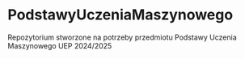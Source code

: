 # PodstawyUczeniaMaszynowego
Repozytorium stworzone na potrzeby przedmiotu Podstawy Uczenia Maszynowego UEP 2024/2025
